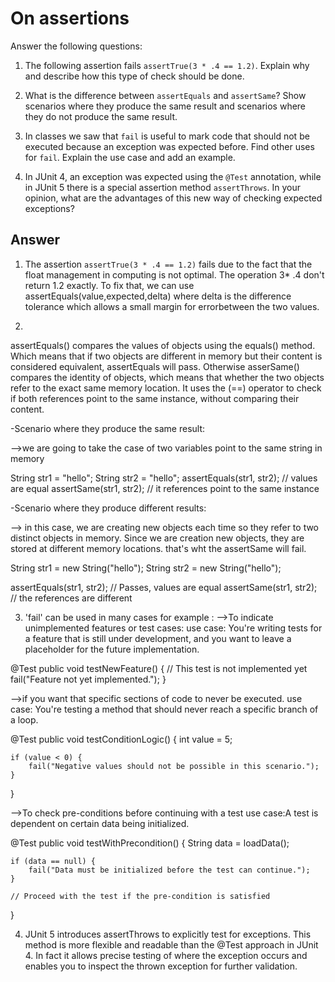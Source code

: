 # On assertions

Answer the following questions:

1. The following assertion fails `assertTrue(3 * .4 == 1.2)`. Explain why and describe how this type of check should be done.

2. What is the difference between `assertEquals` and `assertSame`? Show scenarios where they produce the same result and scenarios where they do not produce the same result.

3. In classes we saw that `fail` is useful to mark code that should not be executed because an exception was expected before. Find other uses for `fail`. Explain the use case and add an example.

4. In JUnit 4, an exception was expected using the `@Test` annotation, while in JUnit 5 there is a special assertion method `assertThrows`. In your opinion, what are the advantages of this new way of checking expected exceptions?

## Answer


1. The assertion `assertTrue(3 * .4 == 1.2)` fails due to the fact that the float management in computing is not optimal. The operation 3* .4 don't return 1.2 exactly. To fix that, we can use assertEquals(value,expected,delta) where delta is the difference tolerance which allows a small margin for errorbetween the two values.

2. 
assertEquals() compares the values of objects using the equals() method. Which means that if two objects are different in memory but their content is considered equivalent, assertEquals will pass. 
Otherwise asserSame() compares the identity of objects, which means that whether the two objects refer to the exact same memory location. It uses the (==) operator to check if both references point to the same instance, without comparing their content.

-Scenario where they produce the same result:

-->we are going to take the case of two variables point to the same string in memory 

String str1 = "hello";
String str2 = "hello";
assertEquals(str1, str2);  //  values are equal
assertSame(str1, str2);    // it references point to the same instance

-Scenario where they produce different results:

--> in this case, we are creating new objects each time so they refer to two distinct objects in memory. Since we are creation new objects, they are stored at different memory locations. that's wht the assertSame will fail.

String str1 = new String("hello");
String str2 = new String("hello");

assertEquals(str1, str2);  // Passes, values are equal
assertSame(str1, str2);    // the references are different

3. 'fail' can be used in many cases for example :
-->To indicate unimplemented features or test cases:
use case: You're writing tests for a feature that is still under development, and you want to leave a placeholder for the future implementation.

@Test
public void testNewFeature() {
    // This test is not implemented yet
    fail("Feature not yet implemented.");
}

-->if you want that specific sections of code to never be executed.
use case: You're testing a method that should never reach a specific branch of a  loop.

@Test
public void testConditionLogic() {
    int value = 5;
    
    if (value < 0) {
        fail("Negative values should not be possible in this scenario.");
    }
}

-->To check pre-conditions before continuing with a test
use case:A test is dependent on certain data being initialized.

@Test
public void testWithPrecondition() {
    String data = loadData();
    
    if (data == null) {
        fail("Data must be initialized before the test can continue.");
    }
    
    // Proceed with the test if the pre-condition is satisfied
}

4.  JUnit 5 introduces assertThrows to explicitly test for exceptions. This method is more flexible and readable than the @Test approach in JUnit 4. In fact it allows precise testing of where the exception occurs and enables you to inspect the thrown exception for further validation. 











